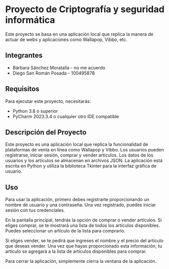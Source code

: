 # Proyecto de Criptografía y seguridad informática
Este proyecto se basa en una aplicación local que replica la manera de 
actuar de webs y aplicaciones como Wallapop, Vibbo, etc.

## Integrantes
- Bárbara Sánchez Moratalla - no me acuerdo
- Diego San Román Posada - 100495878

## Requisitos

Para ejecutar este proyecto, necesitarás:

- Python 3.8 o superior
- PyCharm 2023.3.4 o cualquier otro IDE compatible

## Descripción del Proyecto

Este proyecto es una aplicación local que replica la funcionalidad de plataformas de venta en línea como Wallapop y Vibbo. Los usuarios pueden registrarse, iniciar sesión, comprar y vender artículos. Los datos de los usuarios y los artículos se almacenan en archivos JSON. La aplicación está escrita en Python y utiliza la biblioteca Tkinter para la interfaz gráfica de usuario.

## Uso

Para usar la aplicación, primero debes registrarte proporcionando un nombre de usuario y una contraseña. Una vez registrado, puedes iniciar sesión con tus credenciales.

En la pantalla principal, tendrás la opción de comprar o vender artículos. Si eliges comprar, se te mostrará una lista de todos los artículos disponibles. Puedes seleccionar un artículo de la lista para comprarlo.

Si eliges vender, se te pedirá que ingreses el nombre y el precio del artículo que deseas vender. Una vez que hayas proporcionado esta información, tu artículo se agregará a la lista de artículos disponibles para comprar.

Para cerrar la aplicación, simplemente cierra la ventana de la aplicación.

